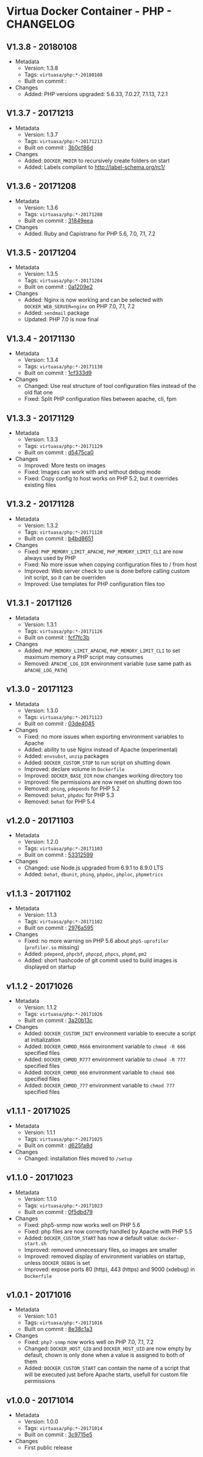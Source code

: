 # Virtua Docker Container - PHP - CHANGELOG

## V1.3.8 - 20180108

* Metadata
  * Version: 1.3.8
  * Tags: `virtuasa/php:*-20180108`
  * Built on commit : [](https://gitlab.virtua.ch/docker/virtuasa-php/tree/)
* Changes
  * Added: PHP versions upgraded: 5.6.33, 7.0.27, 7.1.13, 7.2.1

## V1.3.7 - 20171213

* Metadata
  * Version: 1.3.7
  * Tags: `virtuasa/php:*-20171213`
  * Built on commit : [3b0cf86d](https://gitlab.virtua.ch/docker/virtuasa-php/tree/3b0cf86d818126fc02e6223a4058cb6d75455c44)
* Changes
  * Added: `DOCKER_MKDIR` to recursively create folders on start
  * Added: Labels compliant to http://label-schema.org/rc1/

## V1.3.6 - 20171208

* Metadata
  * Version: 1.3.6
  * Tags: `virtuasa/php:*-20171208`
  * Built on commit : [31849eea](https://gitlab.virtua.ch/docker/virtuasa-php/tree/31849eea9a7a99633c3e8bd81a27e35d51a99d27)
* Changes
  * Added: Ruby and Capistrano for PHP 5.6, 7.0, 7.1, 7.2

## V1.3.5 - 20171204

* Metadata
  * Version: 1.3.5
  * Tags: `virtuasa/php:*-20171204`
  * Built on commit : [0a1209e2](https://gitlab.virtua.ch/docker/virtuasa-php/tree/0a1209e2890aa0229821babb381804d1ade98b83)
* Changes
  * Added: Nginx is now working and can be selected with `DOCKER_WEB_SERVER=nginx` on PHP 7.0, 7.1, 7.2
  * Added: `sendmail` package
  * Updated: PHP 7.0 is now final

## V1.3.4 - 20171130

* Metadata
  * Version: 1.3.4
  * Tags: `virtuasa/php:*-20171130`
  * Built on commit : [1cf333d9](https://gitlab.virtua.ch/docker/virtuasa-php/tree/1cf333d97a90cb9b25d939e6527be2f584dac89c)
* Changes
  * Changed: Use real structure of tool configuration files instead of the old flat one
  * Fixed: Split PHP configuration files between apache, cli, fpm

## V1.3.3 - 20171129

* Metadata
  * Version: 1.3.3
  * Tags: `virtuasa/php:*-20171129`
  * Built on commit : [d5475ca0](https://gitlab.virtua.ch/docker/virtuasa-php/tree/d5475ca00f9d7423c9373629b3e3f4ba52c7adcf)
* Changes
  * Improved: More tests on images
  * Fixed: Images can work with and without debug mode
  * Fixed: Copy config to host works on PHP 5.2, but it overrides existing files

## V1.3.2 - 20171128

* Metadata
  * Version: 1.3.2
  * Tags: `virtuasa/php:*-20171128`
  * Built on commit : [b4bd8651](https://gitlab.virtua.ch/docker/virtuasa-php/tree/b4bd86513ef741a1df537cecb7b2d654e6160fb5)
* Changes
  * Fixed: `PHP_MEMORY_LIMIT_APACHE`, `PHP_MEMORY_LIMIT_CLI` are now always used by PHP
  * Fixed: No more issue when copying configuration files to / from host
  * Improved: Web server check to use is done before calling custom init script, so it can be overriden
  * Improved: Use templates for PHP configuration files too

## V1.3.1 - 20171126

* Metadata
  * Version: 1.3.1
  * Tags: `virtuasa/php:*-20171126`
  * Built on commit : [fcf7fc3b](https://gitlab.virtua.ch/docker/virtuasa-php/tree/fcf7fc3b45bdeabe3b217013128f52eb1becb87c)
* Changes
  * Added: `PHP_MEMORY_LIMIT_APACHE`, `PHP_MEMORY_LIMIT_CLI` to set maximum memory a PHP script may consumes
  * Removed: `APACHE_LOG_DIR` environment variable (use same path as `APACHE_LOG_PATH`)

## v1.3.0 - 20171123

* Metadata
  * Version: 1.3.0
  * Tags: `virtuasa/php:*-20171123`
  * Built on commit : [03de4045](https://gitlab.virtua.ch/docker/virtuasa-php/tree/03de4045f49660e279bed14a26b42ed946767e26)
* Changes
  * Fixed: no more issues when exporting environment variables to Apache
  * Added: ability to use Nginx instead of Apache (experimental)
  * Added: `envsubst`, `unzip` packages
  * Added: `DOCKER_CUSTOM_STOP` to run script on shutting down
  * Improved: declare volume in `Dockerfile`
  * Improved: `DOCKER_BASE_DIR` now changes working directory too
  * Improved: file permissions are now reset on shutting down too
  * Removed: `phing`, `pdepends` for PHP 5.2
  * Removed: `behat`, `phpdoc` for PHP 5.3
  * Removed: `behat` for PHP 5.4

## v1.2.0 - 20171103

* Metadata
  * Version: 1.2.0
  * Tags: `virtuasa/php:*-20171103`
  * Built on commit : [53312599](https://gitlab.virtua.ch/docker/virtuasa-php/tree/53312599c2af78cacedff62564ca58ea261b2fd6)
* Changes
  * Changed: use Node.js upgraded from 6.9.1 to 8.9.0 LTS
  * Added: `behat`, `dbunit`, `phing`, `phpdoc`, `phploc`, `phpmetrics`

## v1.1.3 - 20171102

* Metadata
  * Version: 1.1.3
  * Tags: `virtuasa/php:*-20171102`
  * Built on commit : [2976a595](https://gitlab.virtua.ch/docker/virtuasa-php/tree/2976a59513035a3dcdd69f8afa531d692800a5cc)
* Changes
  * Fixed: no more warning on PHP 5.6 about `php5-uprofiler` (`profiler.so` missing)
  * Added: `pdepend`, `phpcbf`, `phpcpd`, `phpcs`, `phpmd`, `pm2`
  * Added: short hashcode of git commit used to build images is displayed on startup

## v1.1.2 - 20171026

* Metadata
  * Version: 1.1.2
  * Tags: `virtuasa/php:*-20171026`
  * Built on commit : [3a20b13c](https://gitlab.virtua.ch/docker/virtuasa-php/tree/3a20b13cb4e128189e8e73e6f01bfc707d210de9)
* Changes
  * Added: `DOCKER_CUSTOM_INIT` environment variable to execute a script at initialization
  * Added: `DOCKER_CHMOD_R666` environment variable to `chmod -R 666` specified files
  * Added: `DOCKER_CHMOD_R777` environment variable to `chmod -R 777` specified files
  * Added: `DOCKER_CHMOD_666` environment variable to `chmod 666` specified files
  * Added: `DOCKER_CHMOD_777` environment variable to `chmod 777` specified files

## v1.1.1 - 20171025

* Metadata
  * Version: 1.1.1
  * Tags: `virtuasa/php:*-20171025`
  * Built on commit : [d625fa8d](https://gitlab.virtua.ch/docker/virtuasa-php/tree/d625fa8d3e671dc8a0dc83f26cbd238d50f2f05b)
* Changes
  * Changed: installation files moved to `/setup`

## v1.1.0 - 20171023

* Metadata
  * Version: 1.1.0
  * Tags: `virtuasa/php:*-20171023`
  * Built on commit : [0f5dbd79](https://gitlab.virtua.ch/docker/virtuasa-php/tree/0f5dbd79051c4f7af3c990c91f947c2fe53b6e38)
* Changes
  * Fixed: php5-snmp now works well on PHP 5.6
  * Fixed: php files are now correctly handled by Apache with PHP 5.5
  * Added: `DOCKER_CUSTOM_START` has now a default value: `docker-start.sh`
  * Improved: removed unnecessary files, so images are smaller
  * Improved: removed display of environment variables on startup, unless `DOCKER_DEBUG` is set
  * Improved: expose ports 80 (http), 443 (https) and 9000 (xdebug) in `Dockerfile`

## v1.0.1 - 20171016

* Metadata
  * Version: 1.0.1
  * Tags: `virtuasa/php:*-20171016`
  * Built on commit : [8e38c1a3](https://gitlab.virtua.ch/docker/virtuasa-php/tree/8e38c1a37667c1ffd3e22eb4da591bc80fc64a01)
* Changes
  * Fixed: `php7-snmp` now works well on PHP 7.0, 7.1, 7.2
  * Changed: `DOCKER_HOST_GID` and `DOCKER_HOST_UID` are now empty by default, chown is only done when a value is assigned to both of them
  * Added: `DOCKER_CUSTOM_START` can contain the name of a script that will be executed just before Apache starts, usefull for custom file permissions

## v1.0.0 - 20171014

* Metadata
  * Version: 1.0.0
  * Tags: `virtuasa/php:*-20171014`
  * Built on commit : [3c9715e5](https://gitlab.virtua.ch/docker/virtuasa-php/tree/3c9715e56bb76e72c71c8cd435208626e1862e92)
* Changes
  * First public release